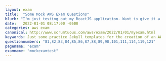 ```yaml
---
layout: exam
title:  "Some Mock AWS Exam Questions"
blurb: "I'm just testing out my ReactJS application. Want to give it a try? Then take this short mock exam."
date:   2022-01-01 08:17:00 -0500
categories: aws exam
canonical: http://www.scrumtuous.com/aws/exam/2022/01/01/myexam.html
keywords: Just some practice Jekyll templates for the creation of an AWS certification exam site.
questionnumbers: "81,82,83,84,85,86,87,88,89,90,101,111,114,119,121"
pagename: "exam"
examname: "mockexamtest"
---
```



